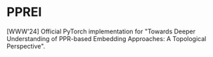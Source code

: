 # PPREI
[WWW'24] Official PyTorch implementation for "Towards Deeper Understanding of PPR-based Embedding Approaches: A Topological Perspective".
